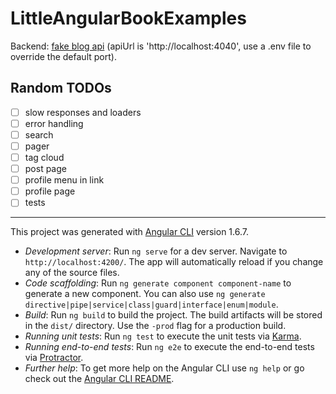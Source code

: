 # LittleAngularBookExamples

Backend: [fake blog api](https://github.com/szkrd/fake-blog-api) (apiUrl is 'http://localhost:4040', use a .env file to override the default port).

## Random TODOs

- [ ] slow responses and loaders
- [ ] error handling
- [ ] search
- [ ] pager
- [ ] tag cloud
- [ ] post page
- [ ] profile menu in link
- [ ] profile page
- [ ] tests

---

This project was generated with [Angular CLI](https://github.com/angular/angular-cli) version 1.6.7.

- *Development server*: Run `ng serve` for a dev server. Navigate to `http://localhost:4200/`. The app will automatically reload if you change any of the source files.
- *Code scaffolding*: Run `ng generate component component-name` to generate a new component. You can also use `ng generate directive|pipe|service|class|guard|interface|enum|module`.
- *Build*: Run `ng build` to build the project. The build artifacts will be stored in the `dist/` directory. Use the `-prod` flag for a production build.
- *Running unit tests*: Run `ng test` to execute the unit tests via [Karma](https://karma-runner.github.io).
- *Running end-to-end tests*: Run `ng e2e` to execute the end-to-end tests via [Protractor](http://www.protractortest.org/).
- *Further help*: To get more help on the Angular CLI use `ng help` or go check out the [Angular CLI README](https://github.com/angular/angular-cli/blob/master/README.md).
